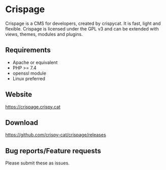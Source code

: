 # Crispage
Crispage is a CMS for developers, created by crispycat. It is fast, light and flexible. Crispage is licensed under the GPL v3 and can be extended with views, themes, modules and plugins.

## Requirements
- Apache or equivalent
- PHP >= 7.4
- openssl module
- Linux preferred

## Website
https://crispage.crispy.cat

## Download
https://github.com/crispy-cat/crispage/releases

## Bug reports/Feature requests
Please submit these as issues.
